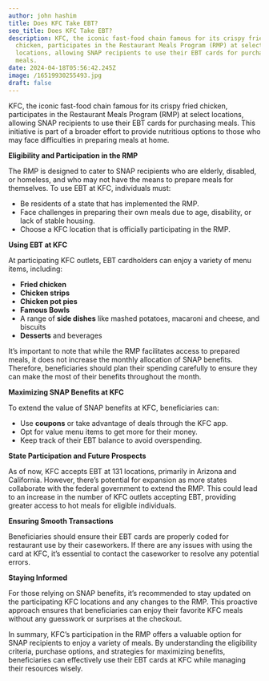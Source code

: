 ```yaml
---
author: john hashim
title: Does KFC Take EBT?
seo_title: Does KFC Take EBT?
description: KFC, the iconic fast-food chain famous for its crispy fried
  chicken, participates in the Restaurant Meals Program (RMP) at select
  locations, allowing SNAP recipients to use their EBT cards for purchasing
  meals.
date: 2024-04-18T05:56:42.245Z
image: /16519930255493.jpg
draft: false
---
```

KFC, the iconic fast-food chain famous for its crispy fried chicken, participates in the Restaurant Meals Program (RMP) at select locations, allowing SNAP recipients to use their EBT cards for purchasing meals. This initiative is part of a broader effort to provide nutritious options to those who may face difficulties in preparing meals at home.

**Eligibility and Participation in the RMP**

The RMP is designed to cater to SNAP recipients who are elderly, disabled, or homeless, and who may not have the means to prepare meals for themselves. To use EBT at KFC, individuals must:

* Be residents of a state that has implemented the RMP.
* Face challenges in preparing their own meals due to age, disability, or lack of stable housing.
* Choose a KFC location that is officially participating in the RMP.

**Using EBT at KFC**

At participating KFC outlets, EBT cardholders can enjoy a variety of menu items, including:

* **Fried chicken**
* **Chicken strips**
* **Chicken pot pies**
* **Famous Bowls**
* A range of **side dishes** like mashed potatoes, macaroni and cheese, and biscuits
* **Desserts** and beverages

It’s important to note that while the RMP facilitates access to prepared meals, it does not increase the monthly allocation of SNAP benefits. Therefore, beneficiaries should plan their spending carefully to ensure they can make the most of their benefits throughout the month.

**Maximizing SNAP Benefits at KFC**

To extend the value of SNAP benefits at KFC, beneficiaries can:

* Use **coupons** or take advantage of deals through the KFC app.
* Opt for value menu items to get more for their money.
* Keep track of their EBT balance to avoid overspending.

**State Participation and Future Prospects**

As of now, KFC accepts EBT at 131 locations, primarily in Arizona and California. However, there’s potential for expansion as more states collaborate with the federal government to extend the RMP. This could lead to an increase in the number of KFC outlets accepting EBT, providing greater access to hot meals for eligible individuals.

**Ensuring Smooth Transactions**

Beneficiaries should ensure their EBT cards are properly coded for restaurant use by their caseworkers. If there are any issues with using the card at KFC, it’s essential to contact the caseworker to resolve any potential errors.

**Staying Informed**

For those relying on SNAP benefits, it’s recommended to stay updated on the participating KFC locations and any changes to the RMP. This proactive approach ensures that beneficiaries can enjoy their favorite KFC meals without any guesswork or surprises at the checkout.

In summary, KFC’s participation in the RMP offers a valuable option for SNAP recipients to enjoy a variety of meals. By understanding the eligibility criteria, purchase options, and strategies for maximizing benefits, beneficiaries can effectively use their EBT cards at KFC while managing their resources wisely.